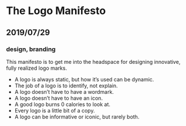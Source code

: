# The Logo Manifesto
## 2019/07/29
### design, branding

This manifesto is to get me into the headspace for designing innovative, fully realized logo marks.

 - A logo is always static, but how it’s used can be dynamic.
 - The job of a logo is to identify, not explain.
 - A logo doesn’t have to have a wordmark.
 - A logo doesn’t have to have an icon.
 - A good logo burns 0 calories to look at.
 - Every logo is a little bit of a copy.
 - A logo can be informative or iconic, but rarely both.
